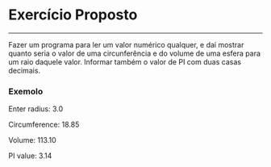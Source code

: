 <h1>Exercício Proposto</h1>
<hr>
<p>Fazer um programa para ler um valor numérico qualquer, e daí mostrar quanto seria o valor de uma circunferência e do volume de uma esfera para um raio daquele valor. Informar também o valor de PI com duas casas decimais.
<h3>Exemolo</h3>
<p>Enter radius: 3.0
<p>Circumference: 18.85
<p>Volume: 113.10
<p>PI value: 3.14
